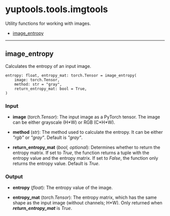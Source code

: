 # yuptools.tools.imgtools

Utility functions for working with images.


- [image_entropy](#image_entropy)


---


## image_entropy

Calculates the entropy of an input image.

```
entropy: float, entropy_mat: torch.Tensor = image_entropy(
    image: torch.Tensor,
    method: str = "gray",
    return_entropy_mat: bool = True,
)
```

### Input

- **image** (*torch.Tensor*):
The input image as a PyTorch tensor.
The image can be either grayscale (H\*W) or RGB (C\*H\*W).

- **method** (*str*):
The method used to calculate the entropy.
It can be either *"rgb"* or *"gray"*.
Default is *"gray"*.

- **return_entropy_mat** (*bool, optional*):
Determines whether to return the entropy matrix.
If set to *True*, the function returns a tuple with the entropy value and the entropy matrix.
If set to *False*, the function only returns the entropy value.
Default is *True*.

### Output

- **entropy** (*float*):
The entropy value of the image.

- **entropy_mat** (*torch.Tensor*):
The entropy matrix, which has the same shape as the input image (without channels; H\*W).
Only returned when ***return_entropy_mat*** is *True*.
